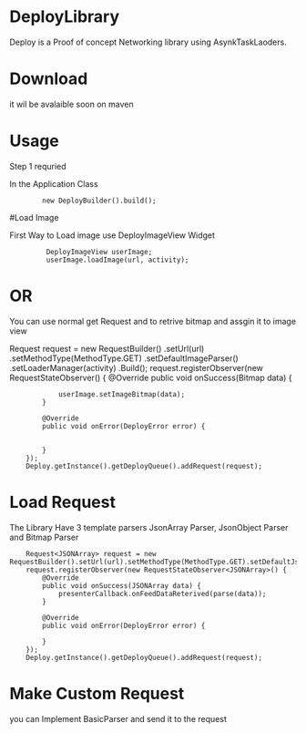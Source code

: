 # DeployLibrary
  Deploy is a Proof of concept  Networking library using AsynkTaskLaoders.
# Download
 it wil be avalaible soon on maven
# Usage
 Step 1 requried

 In the Application Class 

            new DeployBuilder().build();

 #Load Image

 First Way to Load image use  DeployImageView Widget

             DeployImageView userImage;
             userImage.loadImage(url, activity);

  # OR

  You can use normal get Request and to retrive bitmap and assgin it to image view

Request<Bitmap> request = new RequestBuilder()
                .setUrl(url)
                .setMethodType(MethodType.GET)
                .setDefaultImageParser()
                .setLoaderManager(activity)
                .Build();
        request.registerObserver(new RequestStateObserver<Bitmap>() {
            @Override
            public void onSuccess(Bitmap data) {

                userImage.setImageBitmap(data);
            }

            @Override
            public void onError(DeployError error) {


            }
        });
        Deploy.getInstance().getDeployQueue().addRequest(request);


# Load Request
 The Library Have 3 template parsers JsonArray Parser, JsonObject Parser and Bitmap Parser

        Request<JSONArray> request = new RequestBuilder().setUrl(url).setMethodType(MethodType.GET).setDefaultJsonArrayParser().setLoaderManager(activity).Build();
        request.registerObserver(new RequestStateObserver<JSONArray>() {
            @Override
            public void onSuccess(JSONArray data) {
                presenterCallback.onFeedDataReterived(parse(data));
            }

            @Override
            public void onError(DeployError error) {

            }
        });
        Deploy.getInstance().getDeployQueue().addRequest(request);

 # Make Custom Request
 you can Implement BasicParser and send it to the request
 
        
        

   
